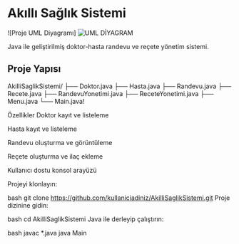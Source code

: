 # Akıllı Sağlık Sistemi

![Proje UML Diyagramı]
![UML DİYAGRAM](https://github.com/user-attachments/assets/e98963cc-243e-40a8-91dd-7b5658baed2b)


Java ile geliştirilmiş doktor-hasta randevu ve reçete yönetim sistemi.

## Proje Yapısı
AkilliSaglikSistemi/
├── Doktor.java
├── Hasta.java
├── Randevu.java
├── Recete.java
├── RandevuYonetimi.java
├── ReceteYonetimi.java
├── Menu.java
└── Main.java!


Özellikler
Doktor kayıt ve listeleme

Hasta kayıt ve listeleme

Randevu oluşturma ve görüntüleme

Reçete oluşturma ve ilaç ekleme

Kullanıcı dostu konsol arayüzü


Projeyi klonlayın:

bash
git clone https://github.com/kullaniciadiniz/AkilliSaglikSistemi.git
Proje dizinine gidin:

bash
cd AkilliSaglikSistemi
Java ile derleyip çalıştırın:

bash
javac *.java
java Main
